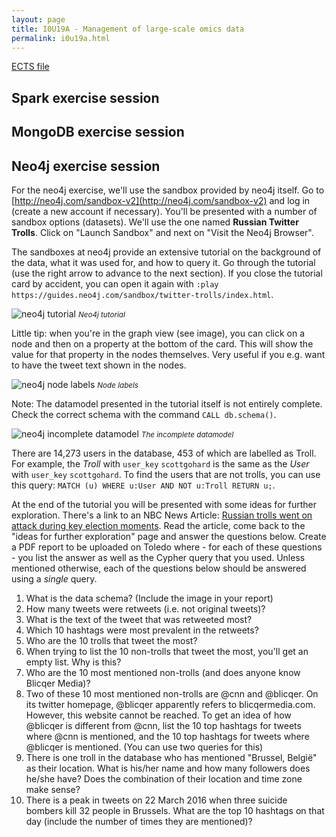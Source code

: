```yaml
---
layout: page
title: I0U19A - Management of large-scale omics data
permalink: i0u19a.html
---
```

[ECTS file](https://onderwijsaanbod.kuleuven.be/syllabi/e/I0U19AE.htm)

## Spark exercise session

## MongoDB exercise session


## Neo4j exercise session
For the neo4j exercise, we'll use the sandbox provided by neo4j itself. Go to [http://neo4j.com/sandbox-v2](http://neo4j.com/sandbox-v2) and log in (create a new account if necessary). You'll be presented with a number of sandbox options (datasets). We'll use the one named **Russian Twitter Trolls**. Click on "Launch Sandbox" and next on "Visit the Neo4j Browser".

The sandboxes at neo4j provide an extensive tutorial on the background of the data, what it was used for, and how to query it. Go through the tutorial (use the right arrow to advance to the next section).
If you close the tutorial card by accident, you can open it again with `:play https://guides.neo4j.com/sandbox/twitter-trolls/index.html`.

![neo4j tutorial]({{site.baseurl}}/assets/neo4j-tutorial.png)
<small><i>Neo4j tutorial</i></small>

Little tip: when you're in the graph view (see image), you can click on a node and then on a property at the bottom of the card. This will show the value for that property in the nodes themselves. Very useful if you e.g. want to have the tweet text shown in the nodes.

![neo4j node labels]({{site.baseurl}}/assets/neo4j-node-labels.png)
<small><i>Node labels</i></small>

Note: The datamodel presented in the tutorial itself is not entirely complete. Check the correct schema with the command `CALL db.schema()`.

![neo4j incomplete datamodel]({{site.baseurl}}/assets/neo4j-incomplete-datamodel.png)
<small><i>The incomplete datamodel</i></small>

There are 14,273 users in the database, 453 of which are labelled as Troll. For example, the _Troll_ with `user_key` `scottgohard` is the same as the _User_ with `user_key` `scottgohard`. To find the users that are not trolls, you can use this query: `MATCH (u) WHERE u:User AND NOT u:Troll RETURN u;`.

At the end of the tutorial you will be presented with some ideas for further exploration. There's a link to an NBC News Article: [Russian trolls went on attack during key election moments](https://www.nbcnews.com/tech/social-media/russian-trolls-went-attack-during-key-election-moments-n827176]). Read the article, come back to the "ideas for further exploration" page and answer the questions below. Create a PDF report to be uploaded on Toledo where - for each of these questions - you list the answer as well as the Cypher query that you used. Unless mentioned otherwise, each of the questions below should be answered using a _single_ query.

1. What is the data schema? (Include the image in your report)
1. How many tweets were retweets (i.e. not original tweets)?
1. What is the text of the tweet that was retweeted most?
1. Which 10 hashtags were most prevalent in the retweets?
1. Who are the 10 trolls that tweet the most?
1. When trying to list the 10 non-trolls that tweet the most, you'll get an empty list. Why is this?
1. Who are the 10 most mentioned non-trolls (and does anyone know Blicqer Media)?
1. Two of these 10 most mentioned non-trolls are @cnn and @blicqer. On its twitter homepage, @blicqer apparently refers to blicqermedia.com. However, this website cannot be reached. To get an idea of how @blicqer is different from @cnn, list the 10 top hashtags for tweets where @cnn is mentioned, and the 10 top hashtags for tweets where @blicqer is mentioned. (You can use two queries for this)
1. There is one troll in the database who has mentioned "Brussel, België" as their location. What is his/her name and how many followers does he/she have? Does the combination of their location and time zone make sense?
1. There is a peak in tweets on 22 March 2016 when three suicide bombers kill 32 people in Brussels. What are the top 10 hashtags on that day (include the number of times they are mentioned)?

<!-- ###### ANSWERS ###### -->
<!-- data schema: CALL db.schema(); -->
<!-- number of retweets: MATCH (t:Tweet) WHERE EXISTS ((t)-[:RETWEETED|IN_REPLY_TO]->(:Tweet)) RETURN COUNT(t); -->
<!-- text of most-retweeted tweet: MATCH (t:Tweet) WHERE EXISTS ((t)-[:RETWEETED|IN_REPLY_TO]->(:Tweet)) RETURN t.text LIMIT 1; -->
<!-- 10 hashtags of most retweeted: MATCH (ht:Hashtag)<-[:HAS_TAG]-(t1:Tweet)-[r:RETWEETED|IN_REPLY_TO]->(t2:Tweet) RETURN ht, COUNT(ht) AS c ORDER BY c DESC LIMIT 10; -->
<!-- most-tweeting trolls: MATCH (u:Troll)-[:POSTED]->(tw:Tweet) RETURN u.user_key, COUNT(*) AS c ORDER BY c DESC LIMIT 10; -->
<!-- most-tweeting non-trolls: Zero results, because all the non-trolls are there only because they are mentioned in another tweet. -->
<!-- most-mentioned non-trolls: match (n)<--(tw:Tweet) where n:User and NOT n:Troll return n, count(tw) as c ORDER BY c desc LIMIT 20; -->
<!-- cnn vs blicqer: MATCH (u:User)<-[:MENTIONS]-(tw:Tweet)-[:HAS_TAG]->(ht:Hashtag) WHERE u.user_key = 'blicqer' RETURN ht, count(*) AS c ORDER BY c DESC LIMIT 10; ==> tags for blicqer: [Trump, BLM (black lives matter), racism, trumptapes] => something linked to African American community -->
<!-- Brussel troll: MATCH (u:Troll) WHERE u.location = "Brussel, België" RETURN u.name, u.followers_count, u.time_zone, u.location; -->
<!-- Brussel top 10 hashtags: MATCH (t:Tweet)-[HAS_TAG]->(ht:Hashtag) WHERE substring(t.created_str,0,10)= "2016-03-22" RETURN ht, count(ht) AS c ORDER BY c DESC; -->

